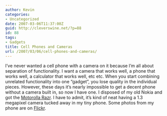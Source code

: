 ```yaml
---
author: Kevin
categories:
- Uncategorized
date: 2007-03-06T11:37:00Z
guid: http://cleverswine.net/?p=88
id: 88
tags:
- Gadgets
title: Cell Phones and Cameras
url: /2007/03/06/cell-phones-and-cameras/
---
```


I&#8217;ve never wanted a cell phone with a camera on it because I&#8217;m all about separation of functionality. I want a camera that works well, a phone that works well, a calculator that works well, etc etc. When you start combining unrelated functionality into one &#8220;gadget&#8221;, you lose quality in the individual pieces. However, these days it&#8217;s nearly impossible to get a decent phone without a camera built in, so now I have one. I disposed of my old Nokia and got the [Motorolla Razr](http://en.wikipedia.org/wiki/Motorola_RAZR_V3). I have to admit, it&#8217;s kind of neat having a 1.3 megapixel camera tucked away in my tiny phone. Some photos from my phone are on [Flickr](http://www.flickr.com/photos/cleverswine/).